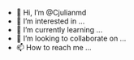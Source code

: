 - 👋 Hi, I’m @Cjulianmd
- 👀 I’m interested in ...
- 🌱 I’m currently learning ...
- 💞️ I’m looking to collaborate on ...
- 📫 How to reach me ...

<!---
Cjulianmd/Cjulianmd is a ✨ special ✨ repository because its `README.md` (this file) appears on your GitHub profile.
You can click the Preview link to take a look at your changes.
--->
